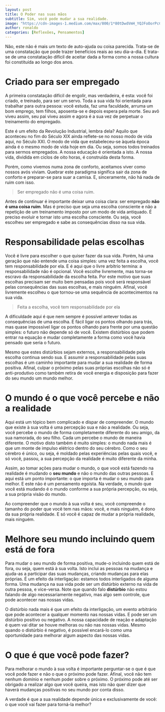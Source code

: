 ```yaml
---
layout: post
title: O Poder nas suas mãos
subtitle: Sim, você pode mudar a sua realidade.
image: "https://cdn-images-1.medium.com/max/800/1*80tDwdVmH_YQJFoOorPcCw.jpeg"
author: ronaldo
categories: [Reflexões, Pensamentos]
---
```


Não, este não é mais um texto de auto-ajuda ou coisa parecida. Trata-se de uma
constatação que pode trazer benefícios reais ao seu dia-a-dia. E trata-se de uma
constatação difícil de aceitar dada a forma como a nossa cultura foi constituída
ao longo dos anos.

# Criado para ser empregado

A primeira constatação difícil de engolir, mas verdadeira, é esta: você foi
criado, e treinado, para ser um servo. Toda a sua vida foi orientada para
trabalhar para outra pessoa: você estuda, faz uma faculdade, arruma um bom
emprego, tem filhos, aposenta-se e depois espera pela morte. Seu avô viveu
assim, seu pai viveu assim e agora é a sua vez de perpetuar o treinamento do
empregado.

Este é um efeito da Revolução Industrial, lembra dela? Aquilo que aconteceu no
fim do Século XIX ainda reflete-se no nosso modo de vida aqui, no Século XXI. O
modo de vida que estabeleceu-se àquela época ainda é o mesmo modo de vida hoje
em dia. Ou seja, somos todos treinados para sermos empregados. A nossa educação
é orientada a isto. A nossa vida, dividida em ciclos de oito horas, é construída
desta forma.

Porém, como vivemos numa zona de conforto, aceitamos viver como nossos avós
viviam. Quebrar este paradigma significa sair da zona de conforto e preparar-se
para suar a camisa. E, sinceramente, não há nada de ruim com isso.

> Ser empregado não é uma coisa ruim.

Antes de continuar é importante deixar uma coisa clara: ser empregado **não é
uma coisa ruim**. Mas é preciso que seja uma escolha consciente e não a
repetição de um treinamento imposto por um modo de vida antiquado. É preciso
evoluir e tornar isto uma escolha consciente. Ou seja, você escolheu ser
empregado e sabe as consequências disso na sua vida.

# Responsabilidade pelas escolhas

Você é livre para escolher o que quiser fazer da sua vida. Porém, há uma geração
que não entende uma coisa simples: uma vez feita a escolha, você tem
responsabilidade por ela. E é aqui que o livre arbítrio termina: a
responsabilidade não é opcional. Você escolhe livremente, mas torna-se escravo
da responsabilidade da escolha feita. Por este motivo que suas escolhas precisam
ser muito bem pensadas pois você será responsável pelas consequências das suas
escolhas, e mais ninguém. Afinal, você livremente escolheu o que tornou-se uma
sequência de acontecimentos na sua vida.

> Feita a escolha, você tem responsabilidade por ela

A dificuldade aqui é que nem sempre é possível antever todas as consequências de
uma escolha. É fácil ligar os pontos olhando para trás, mas quase impossível
ligar os pontos olhando para frente por uma questão simples: o futuro não
depende só de você. Existem distúrbios que podem entrar na equação e mudar
completamente a forma como você havia pensado que seria o futuro.

Mesmo que estes distúrbios sejam externos, a responsabilidade pela escolha
continua sendo sua. E assumir a responsabilidade pelas suas escolhas é um
caminho importante para mudar a sua realidade de forma positiva. Afinal, culpar
o próximo pelas suas próprias escolhas não só é anti-produtivo como também
retira de você energia e disposição para fazer do seu mundo um mundo melhor.

# O mundo é o que você percebe e não a realidade

Aqui está um tópico bem complicado e díspar de compreender. O mundo que existe à
sua volta é uma percepção sua e não a realidade. Ou seja, você percebe o mundo
de forma completamente diferente do seu amigo, da sua namorada, do seu filho.
Cada um percebe o mundo de maneira diferente. O motivo disto também é muito
simples: o mundo nada mais é que um monte de impulso elétrico dentro do seu
cérebro. Como o seu cérebro é único, ou seja, é moldado pelas experiências pelas
quais você, e só você, passou, a sua percepção da realidade é muito diferente da
minha.

Assim, ao tomar ações para mudar o mundo, o que você está fazendo na realidade é
mudando o **seu mundo** e não o mundo das outras pessoas. E aqui está um ponto
importante: o que importa é mudar o seu mundo para melhor. E este não é um
pensamento egoísta. Na verdade, o mundo que você está mudando é o mundo conforme
a sua própria percepção, ou seja, a sua própria visão do mundo.

Ao compreender que o mundo à sua volta é seu, você compreende o tamanho do poder
que você tem nas mãos: você, e mais ninguém, é dono da sua própria realidade. E
só você é capaz de mudar a própria realidade, mais ninguém.

# Melhore seu mundo incluindo quem está de fora

Para mudar o seu mundo de forma positiva, mude-o incluindo quem está de fora, ou
seja, quem está à sua volta. Isto inclui as pessoas na mudança e ajuda-as a
participar das suas mudanças, criando mudanças para elas próprias. É um efeito
da interligação: estamos todos interligados de alguma forma. Uma mudança na sua
vida pode ser um distúrbio externo na vida de outra pessoa, e vice-versa. Note
que quando falo **distúrbio** não estou falando de algo necessariamente
negativo, mas algo sem controle, que pode acontecer nas nossas vidas.

O distúrbio nada mais é que um efeito da interligação, um evento arbitrário que
pode acontecer a qualquer momento nas nossas vidas. E pode ser um distúrbio
positivo ou negativo. A nossa capacidade de reação e adaptação é quem vai ditar
se houve melhoras ou não nas nossas vidas. Mesmo quando o distúrbio é negativo,
é possível encará-lo como uma oportunidade para melhorar algum aspecto das
nossas vidas.

# O que é que você pode fazer?

Para melhorar o mundo à sua volta é importante perguntar-se o que é que você
pode fazer e não o que o próximo pode fazer. Afinal, você não tem nenhum domínio
e nenhum poder sobre o próximo. O próximo pode até ser obrigado a realizar algo
que você queira, mas isto não quer dizer que haverá mudanças positivas no seu
mundo por conta disso.

A verdade é que a sua realidade depende única e exclusivamente de você: o que
você vai fazer para torná-la melhor?
